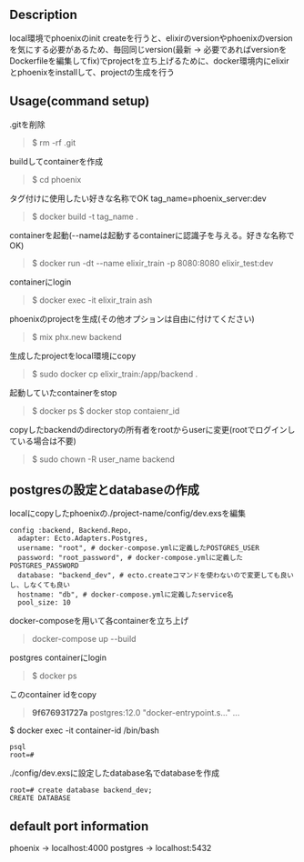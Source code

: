 ## Description
local環境でphoenixのinit createを行うと、elixirのversionやphoenixのversionを気にする必要があるため、毎回同じversion(最新 -> 必要であればversionをDockerfileを編集してfix)でprojectを立ち上げるために、docker環境内にelixirとphoenixをinstallして、projectの生成を行う

## Usage(command setup)
.gitを削除
> $ rm -rf .git

buildしてcontainerを作成
> $ cd phoenix

タグ付けに使用したい好きな名称でOK
tag_name=phoenix_server:dev 
> $ docker build -t tag_name .

containerを起動(--nameは起動するcontainerに認識子を与える。好きな名称でOK)
> $ docker run -dt --name elixir_train -p 8080:8080 elixir_test:dev

containerにlogin
> $ docker exec -it elixir_train ash

phoenixのprojectを生成(その他オプションは自由に付けてください)
> $ mix phx.new backend

生成したprojectをlocal環境にcopy
> $ sudo docker cp elixir_train:/app/backend .

起動していたcontainerをstop
> $ docker ps
> $ docker stop contaienr_id

copyしたbackendのdirectoryの所有者をrootからuserに変更(rootでログインしている場合は不要)
> $ sudo chown -R user_name backend

## postgresの設定とdatabaseの作成
localにcopyしたphoenixの./project-name/config/dev.exsを編集
```
config :backend, Backend.Repo,
  adapter: Ecto.Adapters.Postgres,
  username: "root", # docker-compose.ymlに定義したPOSTGRES_USER
  password: "root_password", # docker-compose.ymlに定義したPOSTGRES_PASSWORD
  database: "backend_dev", # ecto.createコマンドを使わないので変更しても良いし、しなくても良い
  hostname: "db", # docker-compose.ymlに定義したservice名
  pool_size: 10
```

docker-composeを用いて各containerを立ち上げ
> docker-compose up --build

postgres containerにlogin
> $ docker ps

このcontainer idをcopy
> __9f676931727a__        postgres:12.0          "docker-entrypoint.s…"   ...

$ docker exec -it container-id /bin/bash
```
psql
root=#
```

./config/dev.exsに設定したdatabase名でdatabaseを作成
```
root=# create database backend_dev;
CREATE DATABASE
```

## default port information
phoenix -> localhost:4000
postgres -> localhost:5432
